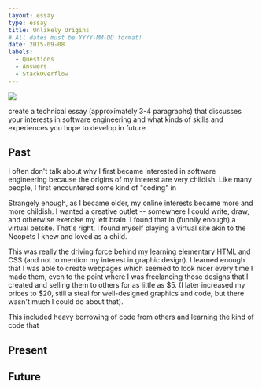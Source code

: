 ```yaml
---
layout: essay
type: essay
title: Unlikely Origins
# All dates must be YYYY-MM-DD format!
date: 2015-09-08
labels:
  - Questions
  - Answers
  - StackOverflow
---
```


<img class="ui medium left floated image" src="../images/rtfm.png">

create a technical essay (approximately 3-4 paragraphs) that discusses your interests in software engineering and what kinds of skills and experiences you hope to develop in future.

## Past

I often don't talk about why I first became interested in software engineering because the origins of my interest are very childish. Like many people, I first encountered some kind of "coding" in

Strangely enough, as I became older, my online interests became more and more childish. I wanted a creative outlet -- somewhere I could write, draw, and otherwise exercise my left brain. I found that in (funnily enough) a virtual petsite. That's right, I found myself playing a virtual site akin to the Neopets I knew and loved as a child.

This was really the driving force behind my learning elementary HTML and CSS (and not to mention my interest in graphic design). I learned enough that I was able to create webpages which seemed to look nicer every time I made them, even to the point where I was freelancing those designs that I created and selling them to others for as little as $5. (I later increased my prices to $20, still a steal for well-designed graphics and code, but there wasn't much I could do about that).

This included heavy borrowing of code from others and learning the kind of code that

## Present

## Future
